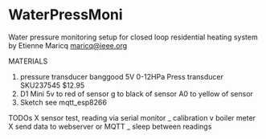 # WaterPressMoni
Water pressure monitoring setup for closed loop residential heating system
by Etienne Maricq
maricq@ieee.org

MATERIALS

1. pressure transducer
banggood 5V 0-12HPa Press transducer	SKU237545 $12.95
2. D1 Mini
  5v to red of sensor
  g to black of sensor
  A0 to yellow of sensor
3. Sketch
  see mqtt_esp8266
  
  
TODOs
  X sensor test, reading via serial monitor
  _ calibration v boiler meter
  X send data to webserver or MQTT
  _ sleep between readings
